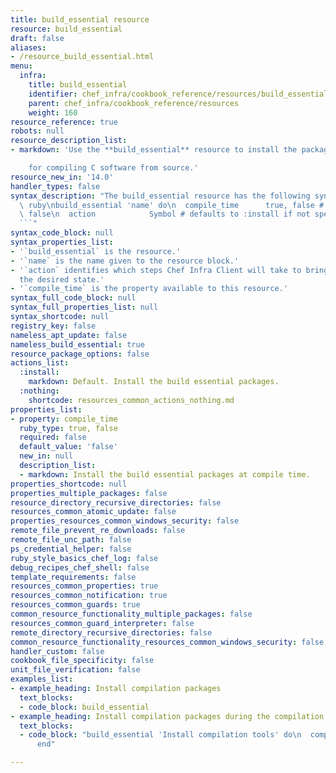 ```yaml
---
title: build_essential resource
resource: build_essential
draft: false
aliases:
- /resource_build_essential.html
menu:
  infra:
    title: build_essential
    identifier: chef_infra/cookbook_reference/resources/build_essential build_essential
    parent: chef_infra/cookbook_reference/resources
    weight: 160
resource_reference: true
robots: null
resource_description_list:
- markdown: 'Use the **build_essential** resource to install the packages required

    for compiling C software from source.'
resource_new_in: '14.0'
handler_types: false
syntax_description: "The build_essential resource has the following syntax:\n\n```\
  \ ruby\nbuild_essential 'name' do\n  compile_time      true, false # default value:\
  \ false\n  action            Symbol # defaults to :install if not specified\nend\n\
  ```"
syntax_code_block: null
syntax_properties_list:
- '`build_essential` is the resource.'
- '`name` is the name given to the resource block.'
- '`action` identifies which steps Chef Infra Client will take to bring the node into
  the desired state.'
- '`compile_time` is the property available to this resource.'
syntax_full_code_block: null
syntax_full_properties_list: null
syntax_shortcode: null
registry_key: false
nameless_apt_update: false
nameless_build_essential: true
resource_package_options: false
actions_list:
  :install:
    markdown: Default. Install the build essential packages.
  :nothing:
    shortcode: resources_common_actions_nothing.md
properties_list:
- property: compile_time
  ruby_type: true, false
  required: false
  default_value: 'false'
  new_in: null
  description_list:
  - markdown: Install the build essential packages at compile time.
properties_shortcode: null
properties_multiple_packages: false
resource_directory_recursive_directories: false
resources_common_atomic_update: false
properties_resources_common_windows_security: false
remote_file_prevent_re_downloads: false
remote_file_unc_path: false
ps_credential_helper: false
ruby_style_basics_chef_log: false
debug_recipes_chef_shell: false
template_requirements: false
resources_common_properties: true
resources_common_notification: true
resources_common_guards: true
common_resource_functionality_multiple_packages: false
resources_common_guard_interpreter: false
remote_directory_recursive_directories: false
common_resource_functionality_resources_common_windows_security: false
handler_custom: false
cookbook_file_specificity: false
unit_file_verification: false
examples_list:
- example_heading: Install compilation packages
  text_blocks:
  - code_block: build_essential
- example_heading: Install compilation packages during the compilation phase
  text_blocks:
  - code_block: "build_essential 'Install compilation tools' do\n  compile_time true\n\
      end"

---
```

